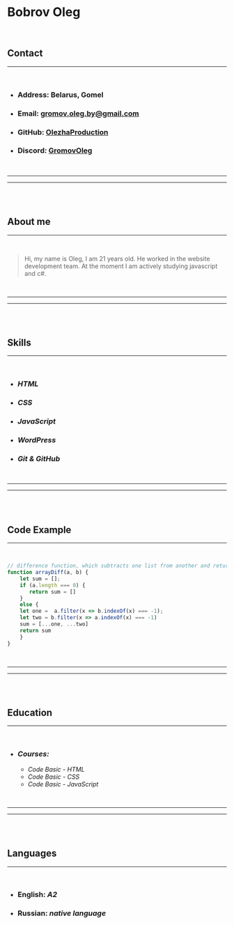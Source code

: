 # **Bobrov Oleg**

</br>

##  **Contact**
___
</br>

* ### **Address:** Belarus, Gomel
* ### **Email:** [gromov.oleg.by@gmail.com](# "email")
* ### **GitHub:** [OlezhaProduction ](https://github.com/OlezhaProduction "github")
* ### **Discord:** [GromovOleg](# "discord")
</br>

---
---

</br>
</br>

##  **About me**




---
</br>

>Hi, my name is Oleg, I am 21 years old. He worked in the website development team. At the moment I am actively studying javascript and c#.

</br>

---
---

</br>
</br>

##  **Skills**

---
</br>

* ### *HTML*
* ### *CSS*
* ### *JavaScript*
* ### *WordPress*
* ### *Git & GitHub*

</br>

---
---

</br>
</br>

##  **Code Example**



---
</br>

 

```javascript
// difference function, which subtracts one list from another and returns the result.
function arrayDiff(a, b) {
    let sum = [];
    if (a.length === 0) {
       return sum = []
    } 
    else {
    let one =  a.filter(x => b.indexOf(x) === -1);
    let two = b.filter(x => a.indexOf(x) === -1)
    sum = [...one, ...two]
    return sum
    }
}
```

</br>

---
---

</br>
</br>

##  **Education**

---
</br>

* ### *Courses:*
    * *Code Basic - HTML*
    * *Code Basic - CSS*
    * *Code Basic - JavaScript*

</br>

---
---
</br>
</br>

## **Languages**




---
</br>

* ### **English:** *A2*
* ### **Russian:** *native language*
